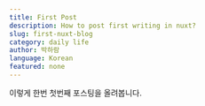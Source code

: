 ```yaml
---
title: First Post
description: How to post first writing in nuxt?
slug: first-nuxt-blog
category: daily life
author: 박하람
language: Korean
featured: none
---
```


이렇게 한번 첫번째 포스팅을 올려봅니다.
<br>
<br>
<br>
<br>
<br>
<br>
<br>
<br>
<br>
<br>
<br>
<br>
<br>
<br>
<br>
<br>
<br>
<br>
<br>
<br>

